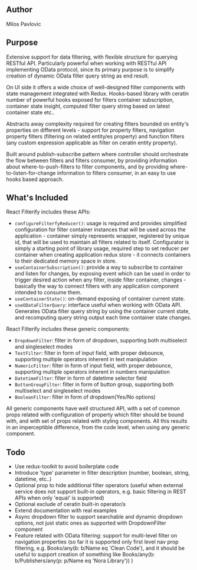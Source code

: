 ## Author

Milos Pavlovic

## Purpose

Extensive support for data filtering, with flexible structure for querying RESTful API. Particularly powerful when working with RESTful API implementing OData protocol, since its primary purpose is to simplify creation of dynamic OData filter query string as end result.

On UI side it offers a wide choice of well-designed filter components with state management integrated with Redux. Hooks-based library with ceratin number of powerful hooks exposed for filters container subscription, container state insight, computed filter query string based on latest container state etc..

Abstracts away complexity required for creating filters bounded on entity's properties on different levels - support for property filters, navigation property filters (filtering on related entity/es property) and function filters (any custom expression applicable as filter on ceratin entity property).

Built around publish-subscribe pattern where controller should orchestrate the flow between filters and filters consumer, by providing information about where-to-push-filters to filter components, and by providing where-to-listen-for-change information to filters consumer, in an easy to use hooks based approach.

## What's Included

React Filterify includes these APIs:

- `configureFilterfyReducer()`: usage is required and provides simplified configuration for filter container instances that will be used across the application - container simply represents wrapper, registered by unique id, that will be used to maintain all filters related to itself. Configurator is simply a starting point of library usage,  required step to set reducer per container when creating application redux store - it connects containers to their dedicated memory space in store.
- `useContainerSubscription()`: provide a way to subscribe to container and listen for changes, by exposing event which can be used in order to trigger desired action when any filter, inside filter container, changes - basically the way to connect filters with any application component intended to consume them.
- `useContainerState()`: on-demand exposing of container current state.
- `useODataFilterQuery`: interface useful when working with OData API. Generates OData filter query string by using the container current state, and recomputing query string output each time container state changes.

React Filterify includes these generic components:

- `DropdownFilter`: filter in form of dropdown, supporting both multiselect and singleselect modes
- `TextFilter`: filter in form of input field, with proper debounce, supporting multiple operators inherent in text manipulation
- `NumericFilter`: filter in form of input field, with proper debounce, supporting multiple operators inherent in numbers manipulation
- `DatetimeFilter`: filter in form of datetime selector field
- `ButtonGroupFilter`: filter in form of button group, supporting both multiselect and singleselect modes
- `BooleanFilter`: filter in form of dropdown(Yes/No options)

All generic components have well structured API, with a set of common props related with configuration of property which filter should be bound with, and with set of props related with styling components. All this results in an imperceptible difference, from the code level, when using any generic component.

## Todo
- Use redux-toolkit to avoid boilerplate code
- Introduce 'type' parameter in filter description (number, boolean, string, datetime, etc..)
- Optional prop to hide additional filter operators (useful when external service does not support built-in operators, e.g. basic filtering in REST APIs when only 'equal' is supported)
- Optional exclude of ceratin built-in operator/s
- Extend documentation with real examples
- Async dropdown filter to support searchable and dynamic dropdown options, not just static ones as supported with DropdownFilter component
- Feature related with OData filtering: support for multi-level filter on navigation properties (so far it is supported only first level nav prop filtering, e.g. Books/any(b: b/Name eq 'Clean Code'), and it should be useful to support creation of something like Books/any(b: b/Publishers/any(p: p/Name eq 'Nora Library')) )
